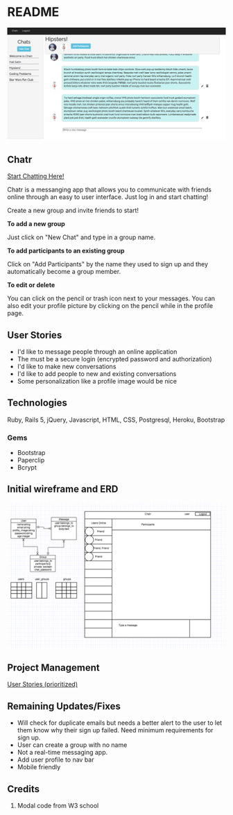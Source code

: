 # README

![](message_page.png)

## Chatr

[Start Chatting Here!](https://github.com/karinchung/chatr)

Chatr is a messanging app that allows you to communicate with friends online through an easy to user interface. Just log in and start chatting!

Create a new group and invite friends to start!

**To add a new group**

Just click on "New Chat" and type in a group name.

**To add participants to an existing group**

Click on "Add Participants" by the name they used to sign up and they automatically become a group member.

**To edit or delete**

You can click on the pencil or trash icon next to your messages. You can also edit your profile picture by clicking on the pencil while in the profile page.

## User Stories
* I'd like to message people through an online application
* The must be a secure login (encrypted password and authorization)
* I'd like to make new conversations
* I'd like to add people to new and existing conversations
* Some personalization like a profile image would be nice

## Technologies

Ruby, Rails 5, jQuery, Javascript, HTML, CSS, Postgresql, Heroku, Bootstrap

### Gems

* Bootstrap
* Paperclip
* Bcrypt

## Initial wireframe and ERD

![](wires_erd.png)

## Project Management

[User Stories (prioritized)](https://trello.com/b/8RONzxRk/wdi-project-2-rails-app)

## Remaining Updates/Fixes

* Will check for duplicate emails but needs a better alert to the user to let them know why their sign up failed. Need minimum requirements for sign up.
* User can create a group with no name
* Not a real-time messaging app.
* Add user profile to nav bar
* Mobile friendly

## Credits

1. Modal code from W3 school